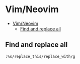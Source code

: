 # Vim/Neovim
<!--ts-->
* [Vim/Neovim](vim.md#vimneovim)
   * [Find and replace all](vim.md#find-and-replace-all)

<!-- Added by: runner, at: Wed Jul 14 12:40:13 UTC 2021 -->

<!--te-->

## Find and replace all
```vim
:%s/replace_this/replace_with/g
```

